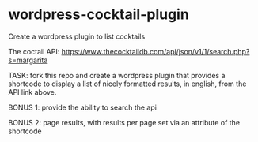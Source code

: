 # wordpress-cocktail-plugin
Create a wordpress plugin to list cocktails

The coctail API: https://www.thecocktaildb.com/api/json/v1/1/search.php?s=margarita

TASK: fork this repo and create a wordpress plugin that provides a shortcode to display a list of nicely formatted results, in english, from the API link above.

BONUS 1: provide the ability to search the api

BONUS 2: page results, with results per page set via an attribute of the shortcode


